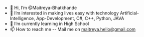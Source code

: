 - 👋 Hi, I’m @Maitreya-Bhatkhande
- 👀 I’m interested in making lives easy with technology Artificial-Intelligence, App-Development, C#, C++, Python, JAVA
- 🌱 I’m currently learning in High School
- 📫 How to reach me -- Mail me on maitreya.hello@gmail.com

<!---
Maitreya-Bhatkhande/Maitreya-Bhatkhande is a ✨ special ✨ repository because its `README.md` (this file) appears on your GitHub profile.
You can click the Preview link to take a look at your changes.
--->
